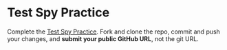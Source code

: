 # Test Spy Practice

Complete the [Test Spy Practice](). Fork and clone the repo, commit and push your changes, and **submit your public GitHub URL**, not the git URL.
